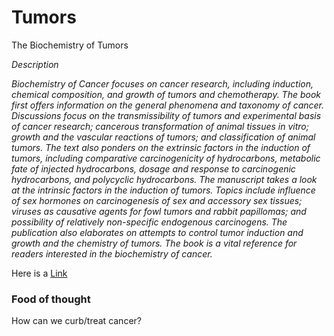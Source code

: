 # Tumors
The Biochemistry of Tumors

*Description*

*Biochemistry of Cancer focuses on cancer research, including induction, chemical composition, and growth of tumors and chemotherapy. The book first offers information on the general phenomena and taxonomy of cancer. Discussions focus on the transmissibility of tumors and experimental basis of cancer research; cancerous transformation of animal tissues in vitro; growth and the vascular reactions of tumors; and classification of animal tumors. The text also ponders on the extrinsic factors in the induction of tumors, including comparative carcinogenicity of hydrocarbons, metabolic fate of injected hydrocarbons, dosage and response to carcinogenic hydrocarbons, and polycyclic hydrocarbons. The manuscript takes a look at the intrinsic factors in the induction of tumors. Topics include influence of sex hormones on carcinogenesis of sex and accessory sex tissues; viruses as causative agents for fowl tumors and rabbit papillomas; and possibility of relatively non-specific endogenous carcinogens. The publication also elaborates on attempts to control tumor induction and growth and the chemistry of tumors. The book is a vital reference for readers interested in the biochemistry of cancer.*

Here is a [Link](https://www.sciencedirect.com/book/9781483231402/biochemistry-of-cancer)

### Food of thought
How can we curb/treat cancer?
